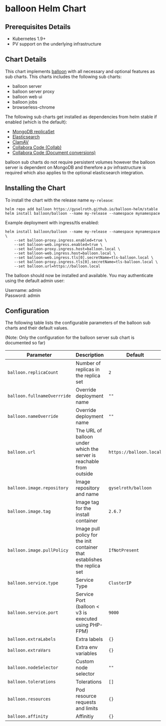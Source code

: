 # balloon Helm Chart

## Prerequisites Details

* Kubernetes 1.9+
* PV support on the underlying infrastructure

## Chart Details

This chart implements [balloon](https://github.com/gyselroth/balloon) with all necessary and optional features as sub charts.
This charts includes the following sub charts:

* balloon server
* balloon server proxy
* balloon web ui
* balloon jobs
* browserless-chrome

The following sub charts get installed as dependencies from helm stable if enabled (which is the default):

* [MongoDB replicaSet](https://github.com/helm/charts/tree/master/stable/mongodb-replicaset)
* [Elasticsearch](https://github.com/helm/charts/tree/master/stable/elasticsearch)
* [ClamAV](https://github.com/helm/charts/tree/master/stable/clamav)
* [Collabora Code (Collab)](https://github.com/helm/charts/tree/master/stable/collabora-code)
* [Collabora Code (Document conversions)](https://github.com/helm/charts/tree/master/stable/collabora-code)

balloon sub charts do not require persistent volumes however the balloon server is dependent on MongoDB and therefore a pv infrastructure is required
which also applies to the optional elasticsearch integration.

## Installing the Chart

To install the chart with the release name `my-release`:

```console
helm repo add balloon https://gyselroth.github.io/balloon-helm/stable
helm install balloon/balloon --name my-release --namespace mynamespace
```

Example deployment with ingress/tls enabled:

```console
helm install balloon/balloon --name my-release --namespace mynamespace \
    --set balloon-proxy.ingress.enabled=true \
    --set balloon-web.ingress.enabled=true \
    --set balloon-proxy.ingress.host=balloon.local \
    --set balloon-web.ingress.host=balloon.local \
    --set balloon-web.ingress.tls[0].secretName=tls-balloon.local \
    --set balloon-proxy.ingress.tls[0].secretName=tls-balloon.local \
    --set balloon.url=https://balloon.local
```

The balloon should now be installed and available. You may authenticate using the default admin user:

Username: admin<br/>
Password: admin<br/>

## Configuration

The following table lists the configurable parameters of the balloon sub charts and their default values.

(Note: Only the configuration for the balloon server sub chart is documented so far)


| Parameter                           | Description                                                               | Default                                             |
| ----------------------------------- | ------------------------------------------------------------------------- | --------------------------------------------------- |
| `balloon.replicaCount`              | Number of replicas in the replica set                                     | `2`                                                 |
| `balloon.fullnameOverrride`         | Override deployment name                                                  | `""`                                                |
| `balloon.nameOverride`              | Override deployment name                                                  | `""`                                                |
| `balloon.url`                       | The URL of balloon under which the server is reachable from outside       | `https://balloon.local`                             |
| `balloon.image.repository`          | Image repository and name                                                 | `gyselroth/balloon`                                 |
| `balloon.image.tag`                 | Image tag for the install container                                       | `2.6.7`                                             |
| `balloon.image.pullPolicy`          | Image pull policy for the init container that establishes the replica set | `IfNotPresent`                                      |
| `balloon.service.type`              | Service Type                                                              | `ClusterIP`                                         |
| `balloon.service.port`              | Service Port (balloon < v3 is executed using PHP-FPM)                     | `9000`                                              |
| `balloon.extraLabels`               | Extra labels                                                              | `{}`                                                |
| `balloon.extraVars`                 | Extra env variables                                                       | `{}`                                                |
| `balloon.nodeSelector`              | Custom node selector                                                      | `""`                                                |
| `balloon.tolerations`               | Tolerations                                                               | `[]`                                                |
| `balloon.resources`                 | Pod resource requests and limits                                          | `{}`                                                |
| `balloon.affinity`                  | Affinitiy                                                                 | `{}`                                                |
